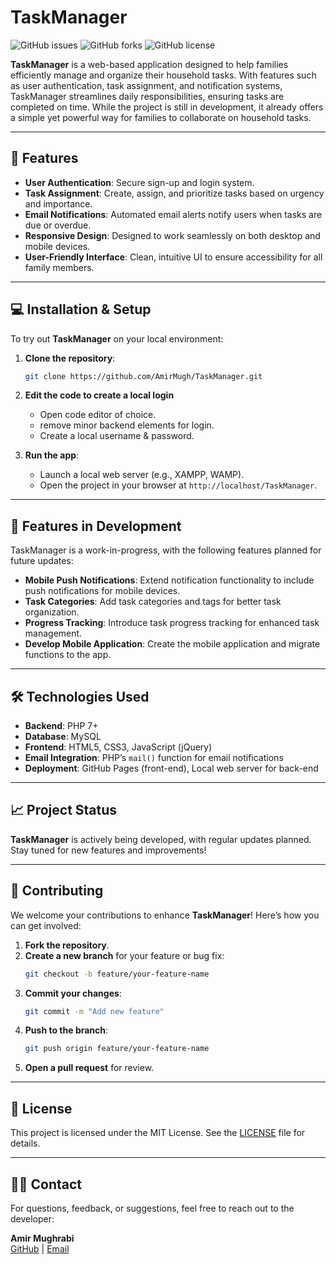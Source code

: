 # TaskManager

![GitHub issues](https://img.shields.io/github/issues/AmirMugh/TaskManager) ![GitHub forks](https://img.shields.io/github/forks/AmirMugh/TaskManager) ![GitHub license](https://img.shields.io/github/license/AmirMugh/TaskManager)

**TaskManager** is a web-based application designed to help families efficiently manage and organize their household tasks. With features such as user authentication, task assignment, and notification systems, TaskManager streamlines daily responsibilities, ensuring tasks are completed on time. While the project is still in development, it already offers a simple yet powerful way for families to collaborate on household tasks.

---

## 🚀 Features

- **User Authentication**: Secure sign-up and login system.
- **Task Assignment**: Create, assign, and prioritize tasks based on urgency and importance.
- **Email Notifications**: Automated email alerts notify users when tasks are due or overdue.
- **Responsive Design**: Designed to work seamlessly on both desktop and mobile devices.
- **User-Friendly Interface**: Clean, intuitive UI to ensure accessibility for all family members.

---

## 💻 Installation & Setup

To try out **TaskManager** on your local environment:

1. **Clone the repository**:
    ```bash
    git clone https://github.com/AmirMugh/TaskManager.git
    ```
2. **Edit the code to create a local login**
   - Open code editor of choice.
   - remove minor backend elements for login.
   - Create a local username & password.

4. **Run the app**:
   - Launch a local web server (e.g., XAMPP, WAMP).
   - Open the project in your browser at `http://localhost/TaskManager`.

---

## 🔧 Features in Development

TaskManager is a work-in-progress, with the following features planned for future updates:

- **Mobile Push Notifications**: Extend notification functionality to include push notifications for mobile devices.
- **Task Categories**: Add task categories and tags for better task organization.
- **Progress Tracking**: Introduce task progress tracking for enhanced task management.
- **Develop Mobile Application**: Create the mobile application and migrate functions to the app.

---

## 🛠️ Technologies Used

- **Backend**: PHP 7+
- **Database**: MySQL
- **Frontend**: HTML5, CSS3, JavaScript (jQuery)
- **Email Integration**: PHP’s `mail()` function for email notifications
- **Deployment**: GitHub Pages (front-end), Local web server for back-end

---

## 📈 Project Status

**TaskManager** is actively being developed, with regular updates planned. Stay tuned for new features and improvements!

---

## 👥 Contributing

We welcome your contributions to enhance **TaskManager**! Here’s how you can get involved:

1. **Fork the repository**.
2. **Create a new branch** for your feature or bug fix:
    ```bash
    git checkout -b feature/your-feature-name
    ```
3. **Commit your changes**:
    ```bash
    git commit -m "Add new feature"
    ```
4. **Push to the branch**:
    ```bash
    git push origin feature/your-feature-name
    ```
5. **Open a pull request** for review.

---

## 📄 License

This project is licensed under the MIT License. See the [LICENSE](LICENSE) file for details.

---

## 👨‍💻 Contact

For questions, feedback, or suggestions, feel free to reach out to the developer:

**Amir Mughrabi**  
[GitHub](https://github.com/AmirMugh) | [Email](mailto:mughrabi.amir@gmail.com)
